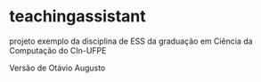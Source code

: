 # teachingassistant
projeto exemplo da disciplina de ESS da graduação em Ciência da Computação do CIn-UFPE

Versão de Otávio Augusto